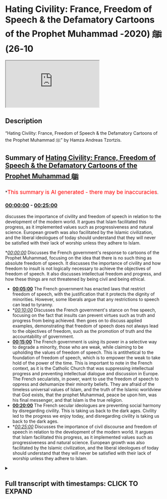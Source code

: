 # Hating Civility: France, Freedom of Speech & the Defamatory Cartoons of the Prophet Muhammad ﷺ (2020-10-26)

<iframe loading='lazy' src='https://www.youtube.com/embed/WtRvdFu8i7I'></iframe>

## Description

“Hating Civility: France, Freedom of Speech & the Defamatory Cartoons of the Prophet Muhammad ﷺ” by Hamza Andreas Tzortzis.

## Summary of [Hating Civility: France, Freedom of Speech & the Defamatory Cartoons of the Prophet Muhammad ﷺ](https://www.youtube.com/watch?v=WtRvdFu8i7I)

\*<span style="color:red; font-size:125%">This summary is AI generated - there may be inaccuracies</span>.

### [00:00:00](https://www.youtube.com/watch?v=WtRvdFu8i7I\&t=0) - [00:25:00](https://www.youtube.com/watch?v=WtRvdFu8i7I\&t=1500)

discusses the importance of civility and freedom of speech in relation to the development of the modern world. It argues that Islam facilitated this progress, as it implemented values such as progressiveness and natural science. European growth was also facilitated by the Islamic civilization, and the liberal ideologues of today should understand that they will never be satisfied with their lack of worship unless they adhere to Islam.

\**[00:00:00](https://www.youtube.com/watch?v=WtRvdFu8i7I\&t=0)* Discusses the French government's response to cartoons of the Prophet Muhammad, focusing on the idea that there is no such thing as absolute freedom of speech. It discusses the importance of civility and how freedom to insult is not logically necessary to achieve the objectives of freedom of speech. It also discusses intellectual freedom and progress, and how these things are not threatened by being civil and being ethical.

*   **[00:05:00](https://www.youtube.com/watch?v=WtRvdFu8i7I\&t=300)** The French government has enacted laws that restrict freedom of speech, with the justification that it protects the dignity of minorities. However, some liberals argue that any restrictions to speech can lead to tyranny.
*   \**[00:10:00](https://www.youtube.com/watch?v=WtRvdFu8i7I\&t=600)* Discusses the French government's stance on free speech, focusing on the fact that insults can prevent virtues such as truth and progress from being achieved.  then goes on to discuss applied examples, demonstrating that freedom of speech does not always lead to the objectives of freedom, such as the promotion of truth and the accountability of government.
*   **[00:15:00](https://www.youtube.com/watch?v=WtRvdFu8i7I\&t=900)** The French government is using its power in a selective way to degrade a minority, those who are weak, while claiming to be upholding the values of freedom of speech. This is antithetical to the foundation of freedom of speech, which is to empower the weak to take hold of the power of the time. This is important to note in the French context, as it is the Catholic Church that was suppressing intellectual progress and preventing intellectual dialogue and discussion in Europe. The French secularists, in power, want to use the freedom of speech to oppress and dehumanize their minority beliefs. They are afraid of the timeless universal values of Islam, and the truth of the Islamic worldview that God exists, that the prophet Muhammad, peace be upon him, was his final messenger, and that Islam is the true religion.
*   **[00:20:00](https://www.youtube.com/watch?v=WtRvdFu8i7I\&t=1200)** The French secular ideologues are preventing social harmony by disregarding civility. This is taking us back to the dark ages. Civility led to the progress we enjoy today, and disregarding civility is taking us back to the dark ages.
*   \**[00:25:00](https://www.youtube.com/watch?v=WtRvdFu8i7I\&t=1500)* Discusses the importance of civil discourse and freedom of speech in relation to the development of the modern world. It argues that Islam facilitated this progress, as it implemented values such as progressiveness and natural science. European growth was also facilitated by the Islamic civilization, and the liberal ideologues of today should understand that they will never be satisfied with their lack of worship unless they adhere to Islam.

<details><summary><h2>Full transcript with timestamps: CLICK TO EXPAND</h2></summary>

[0:00:01](https://youtu.be/WtRvdFu8i7I?t=1) \[Music]\
[0:00:09](https://youtu.be/WtRvdFu8i7I?t=9) brothers and sisters\
[0:00:11](https://youtu.be/WtRvdFu8i7I?t=11) and friends i greet you all with the\
[0:00:14](https://youtu.be/WtRvdFu8i7I?t=14) islamic\
[0:00:15](https://youtu.be/WtRvdFu8i7I?t=15) greetings of peace my name is hamza\
[0:00:18](https://youtu.be/WtRvdFu8i7I?t=18) andreas\
[0:00:19](https://youtu.be/WtRvdFu8i7I?t=19) zarzis from sapience institute\
[0:00:22](https://youtu.be/WtRvdFu8i7I?t=22) and the main purpose of this video is to\
[0:00:24](https://youtu.be/WtRvdFu8i7I?t=24) unpack some ideas\
[0:00:25](https://youtu.be/WtRvdFu8i7I?t=25) concerning freedom of speech freedom to\
[0:00:28](https://youtu.be/WtRvdFu8i7I?t=28) insult\
[0:00:29](https://youtu.be/WtRvdFu8i7I?t=29) to unpack what's happening in france at\
[0:00:31](https://youtu.be/WtRvdFu8i7I?t=31) the moment and to\
[0:00:32](https://youtu.be/WtRvdFu8i7I?t=32) unpack and discuss the defamatory\
[0:00:35](https://youtu.be/WtRvdFu8i7I?t=35) cartoons of the prophet muhammad\
[0:00:36](https://youtu.be/WtRvdFu8i7I?t=36) sallallahu alaihi wasallam but before i\
[0:00:38](https://youtu.be/WtRvdFu8i7I?t=38) do that\
[0:00:38](https://youtu.be/WtRvdFu8i7I?t=38) i want to remind you of two key\
[0:00:41](https://youtu.be/WtRvdFu8i7I?t=41) important prophetic\
[0:00:43](https://youtu.be/WtRvdFu8i7I?t=43) authentic teachings of the prophet\
[0:00:46](https://youtu.be/WtRvdFu8i7I?t=46) muhammad\
[0:00:47](https://youtu.be/WtRvdFu8i7I?t=47) number one love for humanity what you\
[0:00:49](https://youtu.be/WtRvdFu8i7I?t=49) love for yourself\
[0:00:50](https://youtu.be/WtRvdFu8i7I?t=50) love for humanity what you love for\
[0:00:54](https://youtu.be/WtRvdFu8i7I?t=54) yourself now the scottish speak about\
[0:00:55](https://youtu.be/WtRvdFu8i7I?t=55) this the classical scholars speak about\
[0:00:57](https://youtu.be/WtRvdFu8i7I?t=57) this and generally speaking\
[0:00:59](https://youtu.be/WtRvdFu8i7I?t=59) they say that muslims must be committed\
[0:01:02](https://youtu.be/WtRvdFu8i7I?t=62) to the well-being of others this means\
[0:01:05](https://youtu.be/WtRvdFu8i7I?t=65) we must want goodness for people and\
[0:01:07](https://youtu.be/WtRvdFu8i7I?t=67) guidance for people\
[0:01:09](https://youtu.be/WtRvdFu8i7I?t=69) this what loving for others mean you\
[0:01:12](https://youtu.be/WtRvdFu8i7I?t=72) want goodness for them\
[0:01:13](https://youtu.be/WtRvdFu8i7I?t=73) you want them to be in a state of\
[0:01:14](https://youtu.be/WtRvdFu8i7I?t=74) well-being and you want guidance for\
[0:01:16](https://youtu.be/WtRvdFu8i7I?t=76) them and we must\
[0:01:17](https://youtu.be/WtRvdFu8i7I?t=77) act appropriately in order to achieve\
[0:01:21](https://youtu.be/WtRvdFu8i7I?t=81) the well-being of humanity\
[0:01:24](https://youtu.be/WtRvdFu8i7I?t=84) the second authentic prophetic teaching\
[0:01:27](https://youtu.be/WtRvdFu8i7I?t=87) is there is no harming and no\
[0:01:28](https://youtu.be/WtRvdFu8i7I?t=88) reciprocating of harm\
[0:01:30](https://youtu.be/WtRvdFu8i7I?t=90) no harm there is no harming and no\
[0:01:32](https://youtu.be/WtRvdFu8i7I?t=92) reciprocating of harm\
[0:01:34](https://youtu.be/WtRvdFu8i7I?t=94) these are very important prophetic\
[0:01:36](https://youtu.be/WtRvdFu8i7I?t=96) teachings and i thought i'd remind\
[0:01:37](https://youtu.be/WtRvdFu8i7I?t=97) everyone of these profound teachings\
[0:01:39](https://youtu.be/WtRvdFu8i7I?t=99) these concise and profound teachings\
[0:01:42](https://youtu.be/WtRvdFu8i7I?t=102) especially in today's context now\
[0:01:46](https://youtu.be/WtRvdFu8i7I?t=106) i said i'm going to unpack some ideas\
[0:01:48](https://youtu.be/WtRvdFu8i7I?t=108) concerning freedom of speech freedom to\
[0:01:50](https://youtu.be/WtRvdFu8i7I?t=110) insult the defamatory cartoons of the\
[0:01:52](https://youtu.be/WtRvdFu8i7I?t=112) prophet muhammed\
[0:01:54](https://youtu.be/WtRvdFu8i7I?t=114) and what's been happening in france and\
[0:01:58](https://youtu.be/WtRvdFu8i7I?t=118) i'm just going to summarize four main\
[0:01:59](https://youtu.be/WtRvdFu8i7I?t=119) areas\
[0:02:00](https://youtu.be/WtRvdFu8i7I?t=120) and there's other things i'm going to be\
[0:02:01](https://youtu.be/WtRvdFu8i7I?t=121) talking about as well but these are the\
[0:02:03](https://youtu.be/WtRvdFu8i7I?t=123) four main areas\
[0:02:04](https://youtu.be/WtRvdFu8i7I?t=124) that i'm going to discuss area number\
[0:02:06](https://youtu.be/WtRvdFu8i7I?t=126) one\
[0:02:07](https://youtu.be/WtRvdFu8i7I?t=127) i'm going to try and discuss the\
[0:02:08](https://youtu.be/WtRvdFu8i7I?t=128) philosophy of freedom of speech it's\
[0:02:10](https://youtu.be/WtRvdFu8i7I?t=130) inevitable implications in society\
[0:02:12](https://youtu.be/WtRvdFu8i7I?t=132) specifically secular society the harm\
[0:02:15](https://youtu.be/WtRvdFu8i7I?t=135) principle\
[0:02:16](https://youtu.be/WtRvdFu8i7I?t=136) and the competition of values area\
[0:02:18](https://youtu.be/WtRvdFu8i7I?t=138) number two i'm going to talk about the\
[0:02:20](https://youtu.be/WtRvdFu8i7I?t=140) hypocrisy and double standards displayed\
[0:02:22](https://youtu.be/WtRvdFu8i7I?t=142) by secular ideologues\
[0:02:23](https://youtu.be/WtRvdFu8i7I?t=143) area number three i'm going to talk\
[0:02:25](https://youtu.be/WtRvdFu8i7I?t=145) about the importance of civility and how\
[0:02:27](https://youtu.be/WtRvdFu8i7I?t=147) freedom to degrade and insult is not\
[0:02:29](https://youtu.be/WtRvdFu8i7I?t=149) logically necessary to achieve the\
[0:02:31](https://youtu.be/WtRvdFu8i7I?t=151) objectives\
[0:02:32](https://youtu.be/WtRvdFu8i7I?t=152) of freedom of speech and the final area\
[0:02:35](https://youtu.be/WtRvdFu8i7I?t=155) i'm going to talk about intellectual\
[0:02:37](https://youtu.be/WtRvdFu8i7I?t=157) freedom\
[0:02:38](https://youtu.be/WtRvdFu8i7I?t=158) progress and dialogue and that these\
[0:02:39](https://youtu.be/WtRvdFu8i7I?t=159) things are not threatened by being civil\
[0:02:42](https://youtu.be/WtRvdFu8i7I?t=162) and by being ethical\
[0:02:44](https://youtu.be/WtRvdFu8i7I?t=164) and by being averse to insults and\
[0:02:46](https://youtu.be/WtRvdFu8i7I?t=166) degradation\
[0:02:47](https://youtu.be/WtRvdFu8i7I?t=167) and i'm going to try and show that the\
[0:02:49](https://youtu.be/WtRvdFu8i7I?t=169) islamic intellectual and spiritual\
[0:02:51](https://youtu.be/WtRvdFu8i7I?t=171) tradition with its long history\
[0:02:53](https://youtu.be/WtRvdFu8i7I?t=173) is an example of a cohesive ethical\
[0:02:57](https://youtu.be/WtRvdFu8i7I?t=177) civilization so let's go straight to the\
[0:02:59](https://youtu.be/WtRvdFu8i7I?t=179) first point\
[0:03:01](https://youtu.be/WtRvdFu8i7I?t=181) there are claims made by some liberal\
[0:03:04](https://youtu.be/WtRvdFu8i7I?t=184) and secular\
[0:03:05](https://youtu.be/WtRvdFu8i7I?t=185) ideological extremists that the\
[0:03:07](https://youtu.be/WtRvdFu8i7I?t=187) defamatory cartoons of the prophet\
[0:03:08](https://youtu.be/WtRvdFu8i7I?t=188) muhammad sallallahu alaihi wasallam\
[0:03:10](https://youtu.be/WtRvdFu8i7I?t=190) are about freedom of speech and freedom\
[0:03:12](https://youtu.be/WtRvdFu8i7I?t=192) to insult\
[0:03:14](https://youtu.be/WtRvdFu8i7I?t=194) and they generally maintain that we must\
[0:03:16](https://youtu.be/WtRvdFu8i7I?t=196) allow defamation we must allow\
[0:03:17](https://youtu.be/WtRvdFu8i7I?t=197) degradation\
[0:03:18](https://youtu.be/WtRvdFu8i7I?t=198) and we must allow gratuitous insult\
[0:03:21](https://youtu.be/WtRvdFu8i7I?t=201) because it's all about preserving\
[0:03:23](https://youtu.be/WtRvdFu8i7I?t=203) the right to express oneself including\
[0:03:25](https://youtu.be/WtRvdFu8i7I?t=205) liberty\
[0:03:26](https://youtu.be/WtRvdFu8i7I?t=206) of thought however this is grossly\
[0:03:29](https://youtu.be/WtRvdFu8i7I?t=209) misleading\
[0:03:30](https://youtu.be/WtRvdFu8i7I?t=210) and it is simply not true why because\
[0:03:33](https://youtu.be/WtRvdFu8i7I?t=213) there is no\
[0:03:34](https://youtu.be/WtRvdFu8i7I?t=214) such thing as absolute freedom of speech\
[0:03:37](https://youtu.be/WtRvdFu8i7I?t=217) i repeat\
[0:03:38](https://youtu.be/WtRvdFu8i7I?t=218) there is no such thing as absolute\
[0:03:41](https://youtu.be/WtRvdFu8i7I?t=221) freedom of speech\
[0:03:42](https://youtu.be/WtRvdFu8i7I?t=222) every society on this planet has\
[0:03:44](https://youtu.be/WtRvdFu8i7I?t=224) limitations and restrictions\
[0:03:46](https://youtu.be/WtRvdFu8i7I?t=226) on speech and these restrictions occur\
[0:03:48](https://youtu.be/WtRvdFu8i7I?t=228) because of a competition of values\
[0:03:50](https://youtu.be/WtRvdFu8i7I?t=230) now in the stanford psychopath\
[0:03:53](https://youtu.be/WtRvdFu8i7I?t=233) philosophy david van mill\
[0:03:54](https://youtu.be/WtRvdFu8i7I?t=234) an academic he highlights this point he\
[0:03:57](https://youtu.be/WtRvdFu8i7I?t=237) says\
[0:03:58](https://youtu.be/WtRvdFu8i7I?t=238) the first thing to note in any sensible\
[0:04:00](https://youtu.be/WtRvdFu8i7I?t=240) discussion\
[0:04:01](https://youtu.be/WtRvdFu8i7I?t=241) or freedom of speech is that it will\
[0:04:03](https://youtu.be/WtRvdFu8i7I?t=243) have to be limited\
[0:04:04](https://youtu.be/WtRvdFu8i7I?t=244) every society places some limits on the\
[0:04:07](https://youtu.be/WtRvdFu8i7I?t=247) exercise of speech\
[0:04:08](https://youtu.be/WtRvdFu8i7I?t=248) because it always takes place within a\
[0:04:10](https://youtu.be/WtRvdFu8i7I?t=250) context of competing values\
[0:04:12](https://youtu.be/WtRvdFu8i7I?t=252) which we'll discuss in a moment and\
[0:04:15](https://youtu.be/WtRvdFu8i7I?t=255) there are many examples in law and\
[0:04:18](https://youtu.be/WtRvdFu8i7I?t=258) public life that i want to\
[0:04:22](https://youtu.be/WtRvdFu8i7I?t=262) bring to light in order to show you that\
[0:04:25](https://youtu.be/WtRvdFu8i7I?t=265) there are restrictions on speech\
[0:04:27](https://youtu.be/WtRvdFu8i7I?t=267) take france as an example the french\
[0:04:30](https://youtu.be/WtRvdFu8i7I?t=270) criminal code\
[0:04:31](https://youtu.be/WtRvdFu8i7I?t=271) punishes outrage grave insult of the\
[0:04:35](https://youtu.be/WtRvdFu8i7I?t=275) national anthem or tricolor flag\
[0:04:38](https://youtu.be/WtRvdFu8i7I?t=278) now think about the hypocrisy here you\
[0:04:40](https://youtu.be/WtRvdFu8i7I?t=280) have the secular and liberal ideologues\
[0:04:42](https://youtu.be/WtRvdFu8i7I?t=282) claiming that\
[0:04:43](https://youtu.be/WtRvdFu8i7I?t=283) the defamatory cartoons of the prophet\
[0:04:44](https://youtu.be/WtRvdFu8i7I?t=284) sallallahu alaihi wasallam\
[0:04:46](https://youtu.be/WtRvdFu8i7I?t=286) are about freedom of speech and that\
[0:04:49](https://youtu.be/WtRvdFu8i7I?t=289) includes freedom\
[0:04:50](https://youtu.be/WtRvdFu8i7I?t=290) to insult but when it comes to insulting\
[0:04:53](https://youtu.be/WtRvdFu8i7I?t=293) the flag\
[0:04:54](https://youtu.be/WtRvdFu8i7I?t=294) and the anthem then it's\
[0:04:57](https://youtu.be/WtRvdFu8i7I?t=297) you know you can't do that you must be\
[0:04:59](https://youtu.be/WtRvdFu8i7I?t=299) criminally punished it was the outrage\
[0:05:01](https://youtu.be/WtRvdFu8i7I?t=301) concerning these laws another example is\
[0:05:04](https://youtu.be/WtRvdFu8i7I?t=304) the political cartoonist\
[0:05:06](https://youtu.be/WtRvdFu8i7I?t=306) morris cine he worked for the french\
[0:05:08](https://youtu.be/WtRvdFu8i7I?t=308) satirical magazine\
[0:05:10](https://youtu.be/WtRvdFu8i7I?t=310) charlie hebdo for 20 years and he was\
[0:05:12](https://youtu.be/WtRvdFu8i7I?t=312) fired in 2009 why\
[0:05:13](https://youtu.be/WtRvdFu8i7I?t=313) because he drew some cartoons cartoons\
[0:05:16](https://youtu.be/WtRvdFu8i7I?t=316) mocking the relationship of the former\
[0:05:18](https://youtu.be/WtRvdFu8i7I?t=318) french president\
[0:05:20](https://youtu.be/WtRvdFu8i7I?t=320) sarkozy's son with a wealthy jewish\
[0:05:22](https://youtu.be/WtRvdFu8i7I?t=322) woman\
[0:05:24](https://youtu.be/WtRvdFu8i7I?t=324) another example is in law a french court\
[0:05:26](https://youtu.be/WtRvdFu8i7I?t=326) injunction\
[0:05:27](https://youtu.be/WtRvdFu8i7I?t=327) banned a genus sorry a jesus based\
[0:05:30](https://youtu.be/WtRvdFu8i7I?t=330) clothing advert\
[0:05:31](https://youtu.be/WtRvdFu8i7I?t=331) mimicking da vinci's last supper a\
[0:05:34](https://youtu.be/WtRvdFu8i7I?t=334) french judge ruled\
[0:05:35](https://youtu.be/WtRvdFu8i7I?t=335) that the display was a gratuitous and\
[0:05:38](https://youtu.be/WtRvdFu8i7I?t=338) aggressive\
[0:05:39](https://youtu.be/WtRvdFu8i7I?t=339) act of intrusion on people's innermost\
[0:05:43](https://youtu.be/WtRvdFu8i7I?t=343) beliefs\
[0:05:44](https://youtu.be/WtRvdFu8i7I?t=344) in 2005 danish newspaper jillian's post\
[0:05:47](https://youtu.be/WtRvdFu8i7I?t=347) and published caricatures\
[0:05:48](https://youtu.be/WtRvdFu8i7I?t=348) of the prophet muhammed but rejected\
[0:05:52](https://youtu.be/WtRvdFu8i7I?t=352) the publications of cartoons mocking\
[0:05:55](https://youtu.be/WtRvdFu8i7I?t=355) jesus\
[0:05:57](https://youtu.be/WtRvdFu8i7I?t=357) upon him be peace because they would\
[0:05:58](https://youtu.be/WtRvdFu8i7I?t=358) provoke an uproar\
[0:06:01](https://youtu.be/WtRvdFu8i7I?t=361) and there are many more other examples\
[0:06:04](https://youtu.be/WtRvdFu8i7I?t=364) now in many other countries including\
[0:06:06](https://youtu.be/WtRvdFu8i7I?t=366) france there are defamation laws product\
[0:06:08](https://youtu.be/WtRvdFu8i7I?t=368) defamation laws\
[0:06:09](https://youtu.be/WtRvdFu8i7I?t=369) hate speech laws libel laws laws against\
[0:06:12](https://youtu.be/WtRvdFu8i7I?t=372) the holocaust denial\
[0:06:13](https://youtu.be/WtRvdFu8i7I?t=373) and so on and so forth so it must be\
[0:06:17](https://youtu.be/WtRvdFu8i7I?t=377) made very clear\
[0:06:18](https://youtu.be/WtRvdFu8i7I?t=378) that this has nothing to do with freedom\
[0:06:20](https://youtu.be/WtRvdFu8i7I?t=380) of speech in an absolute sense this\
[0:06:22](https://youtu.be/WtRvdFu8i7I?t=382) doesn't even exist in academic discourse\
[0:06:24](https://youtu.be/WtRvdFu8i7I?t=384) generally speaking it's a\
[0:06:26](https://youtu.be/WtRvdFu8i7I?t=386) it's not a very robust idea it's an\
[0:06:28](https://youtu.be/WtRvdFu8i7I?t=388) incoherent idea\
[0:06:30](https://youtu.be/WtRvdFu8i7I?t=390) and the reason is incoherent because\
[0:06:32](https://youtu.be/WtRvdFu8i7I?t=392) people appreciate that there are other\
[0:06:33](https://youtu.be/WtRvdFu8i7I?t=393) values in society that are going to be\
[0:06:35](https://youtu.be/WtRvdFu8i7I?t=395) used to put restrictions on speech\
[0:06:38](https://youtu.be/WtRvdFu8i7I?t=398) in a nutshell there's no such thing as\
[0:06:41](https://youtu.be/WtRvdFu8i7I?t=401) absolute\
[0:06:42](https://youtu.be/WtRvdFu8i7I?t=402) freedom of speech so the discussion\
[0:06:45](https://youtu.be/WtRvdFu8i7I?t=405) is not about freedom of speech per se\
[0:06:47](https://youtu.be/WtRvdFu8i7I?t=407) but it's about other competing values\
[0:06:50](https://youtu.be/WtRvdFu8i7I?t=410) so there is a key question here what\
[0:06:53](https://youtu.be/WtRvdFu8i7I?t=413) other competing values\
[0:06:54](https://youtu.be/WtRvdFu8i7I?t=414) will these ideologues consider in\
[0:06:57](https://youtu.be/WtRvdFu8i7I?t=417) placing restrictions on speech\
[0:07:00](https://youtu.be/WtRvdFu8i7I?t=420) clearly as a result of what we've just\
[0:07:02](https://youtu.be/WtRvdFu8i7I?t=422) discussed so far\
[0:07:03](https://youtu.be/WtRvdFu8i7I?t=423) clearly the dignity of minorities is not\
[0:07:07](https://youtu.be/WtRvdFu8i7I?t=427) a value they want to consider so from\
[0:07:09](https://youtu.be/WtRvdFu8i7I?t=429) this perspective\
[0:07:10](https://youtu.be/WtRvdFu8i7I?t=430) the problem is not with islam the\
[0:07:13](https://youtu.be/WtRvdFu8i7I?t=433) problem is with the french\
[0:07:15](https://youtu.be/WtRvdFu8i7I?t=435) state sanctioned secularism that's the\
[0:07:18](https://youtu.be/WtRvdFu8i7I?t=438) problem because it doesn't\
[0:07:19](https://youtu.be/WtRvdFu8i7I?t=439) value its minorities it doesn't want to\
[0:07:22](https://youtu.be/WtRvdFu8i7I?t=442) dignify\
[0:07:23](https://youtu.be/WtRvdFu8i7I?t=443) its citizens it doesn't want to dignify\
[0:07:25](https://youtu.be/WtRvdFu8i7I?t=445) its minorities and he wants to use its\
[0:07:27](https://youtu.be/WtRvdFu8i7I?t=447) power\
[0:07:28](https://youtu.be/WtRvdFu8i7I?t=448) to selectively choose which minorities\
[0:07:32](https://youtu.be/WtRvdFu8i7I?t=452) they're going to dignify more than other\
[0:07:35](https://youtu.be/WtRvdFu8i7I?t=455) minorities which is a huge\
[0:07:36](https://youtu.be/WtRvdFu8i7I?t=456) problem so the failure here is french\
[0:07:39](https://youtu.be/WtRvdFu8i7I?t=459) secularism\
[0:07:40](https://youtu.be/WtRvdFu8i7I?t=460) it's state-backed secularism the\
[0:07:43](https://youtu.be/WtRvdFu8i7I?t=463) religion\
[0:07:45](https://youtu.be/WtRvdFu8i7I?t=465) of of of the french\
[0:07:48](https://youtu.be/WtRvdFu8i7I?t=468) society from that perspective\
[0:07:51](https://youtu.be/WtRvdFu8i7I?t=471) now some may argue and we have mentioned\
[0:07:54](https://youtu.be/WtRvdFu8i7I?t=474) that\
[0:07:55](https://youtu.be/WtRvdFu8i7I?t=475) absolute freedom is incoherent\
[0:07:57](https://youtu.be/WtRvdFu8i7I?t=477) philosophically\
[0:07:58](https://youtu.be/WtRvdFu8i7I?t=478) and to be honest generally speaking\
[0:08:01](https://youtu.be/WtRvdFu8i7I?t=481) there is a consensus that there is no\
[0:08:03](https://youtu.be/WtRvdFu8i7I?t=483) such thing as\
[0:08:03](https://youtu.be/WtRvdFu8i7I?t=483) absolute freedom of speech but you have\
[0:08:05](https://youtu.be/WtRvdFu8i7I?t=485) some liberal ideologues right that say\
[0:08:07](https://youtu.be/WtRvdFu8i7I?t=487) no there must be\
[0:08:08](https://youtu.be/WtRvdFu8i7I?t=488) no there must be no restrictions at all\
[0:08:11](https://youtu.be/WtRvdFu8i7I?t=491) so some argue that\
[0:08:13](https://youtu.be/WtRvdFu8i7I?t=493) any form of restrictions to freedom of\
[0:08:15](https://youtu.be/WtRvdFu8i7I?t=495) speech\
[0:08:16](https://youtu.be/WtRvdFu8i7I?t=496) can lead to tyranny and can lead to\
[0:08:18](https://youtu.be/WtRvdFu8i7I?t=498) censorship\
[0:08:19](https://youtu.be/WtRvdFu8i7I?t=499) and this is why we must have no\
[0:08:22](https://youtu.be/WtRvdFu8i7I?t=502) restrictions at all but hold on a second\
[0:08:24](https://youtu.be/WtRvdFu8i7I?t=504) this is a false argument because the\
[0:08:26](https://youtu.be/WtRvdFu8i7I?t=506) door swings both ways\
[0:08:28](https://youtu.be/WtRvdFu8i7I?t=508) if you have no restrictions at all that\
[0:08:30](https://youtu.be/WtRvdFu8i7I?t=510) may lead to\
[0:08:31](https://youtu.be/WtRvdFu8i7I?t=511) anarchy and the academic david van mil\
[0:08:35](https://youtu.be/WtRvdFu8i7I?t=515) he highlights his point really really\
[0:08:37](https://youtu.be/WtRvdFu8i7I?t=517) well\
[0:08:37](https://youtu.be/WtRvdFu8i7I?t=517) so he says those who support\
[0:08:40](https://youtu.be/WtRvdFu8i7I?t=520) the slippery slope argument tend to make\
[0:08:43](https://youtu.be/WtRvdFu8i7I?t=523) the claim\
[0:08:44](https://youtu.be/WtRvdFu8i7I?t=524) that the inevitable consequence of\
[0:08:45](https://youtu.be/WtRvdFu8i7I?t=525) limiting speech is a slide into\
[0:08:48](https://youtu.be/WtRvdFu8i7I?t=528) censorship and tyranny\
[0:08:49](https://youtu.be/WtRvdFu8i7I?t=529) it is worth noting however that the\
[0:08:52](https://youtu.be/WtRvdFu8i7I?t=532) slippery slope\
[0:08:53](https://youtu.be/WtRvdFu8i7I?t=533) argument can be used to make the\
[0:08:54](https://youtu.be/WtRvdFu8i7I?t=534) opposite point\
[0:08:56](https://youtu.be/WtRvdFu8i7I?t=536) one could argue that we should not allow\
[0:08:59](https://youtu.be/WtRvdFu8i7I?t=539) any removal of government interventions\
[0:09:02](https://youtu.be/WtRvdFu8i7I?t=542) on speech or any other type of freedom\
[0:09:04](https://youtu.be/WtRvdFu8i7I?t=544) because once we do\
[0:09:06](https://youtu.be/WtRvdFu8i7I?t=546) we are on the slippery slope to anarchy\
[0:09:09](https://youtu.be/WtRvdFu8i7I?t=549) and he continues\
[0:09:10](https://youtu.be/WtRvdFu8i7I?t=550) it is possible that some limits of\
[0:09:12](https://youtu.be/WtRvdFu8i7I?t=552) speech might over time\
[0:09:14](https://youtu.be/WtRvdFu8i7I?t=554) lead to further restrictions but they\
[0:09:16](https://youtu.be/WtRvdFu8i7I?t=556) might not\
[0:09:17](https://youtu.be/WtRvdFu8i7I?t=557) and if they do those invitations might\
[0:09:19](https://youtu.be/WtRvdFu8i7I?t=559) also be justified\
[0:09:21](https://youtu.be/WtRvdFu8i7I?t=561) the main point is that once we abandon\
[0:09:23](https://youtu.be/WtRvdFu8i7I?t=563) the incoherent position\
[0:09:25](https://youtu.be/WtRvdFu8i7I?t=565) that there should be no limits on speech\
[0:09:27](https://youtu.be/WtRvdFu8i7I?t=567) we have to make controversial decisions\
[0:09:29](https://youtu.be/WtRvdFu8i7I?t=569) about what\
[0:09:30](https://youtu.be/WtRvdFu8i7I?t=570) can and cannot be expressed this comes\
[0:09:33](https://youtu.be/WtRvdFu8i7I?t=573) along with the territory\
[0:09:35](https://youtu.be/WtRvdFu8i7I?t=575) of living together in communities and\
[0:09:37](https://youtu.be/WtRvdFu8i7I?t=577) this was taken from\
[0:09:38](https://youtu.be/WtRvdFu8i7I?t=578) the stanford encyclopedia of philosophy\
[0:09:41](https://youtu.be/WtRvdFu8i7I?t=581) now let's focus on the last\
[0:09:43](https://youtu.be/WtRvdFu8i7I?t=583) statement here this comes along with the\
[0:09:45](https://youtu.be/WtRvdFu8i7I?t=585) territory of living together in\
[0:09:46](https://youtu.be/WtRvdFu8i7I?t=586) communities\
[0:09:47](https://youtu.be/WtRvdFu8i7I?t=587) so giving the double standards and\
[0:09:49](https://youtu.be/WtRvdFu8i7I?t=589) hypocrisy of\
[0:09:51](https://youtu.be/WtRvdFu8i7I?t=591) those in power in france maybe they are\
[0:09:54](https://youtu.be/WtRvdFu8i7I?t=594) they are showing a sign that they don't\
[0:09:56](https://youtu.be/WtRvdFu8i7I?t=596) want muslim minorities to be part\
[0:09:58](https://youtu.be/WtRvdFu8i7I?t=598) of their community\
[0:10:02](https://youtu.be/WtRvdFu8i7I?t=602) this leads us to another important point\
[0:10:04](https://youtu.be/WtRvdFu8i7I?t=604) which is the consideration of important\
[0:10:06](https://youtu.be/WtRvdFu8i7I?t=606) values so i want you to think about\
[0:10:08](https://youtu.be/WtRvdFu8i7I?t=608) values such as\
[0:10:09](https://youtu.be/WtRvdFu8i7I?t=609) cooperation civility dialogue\
[0:10:12](https://youtu.be/WtRvdFu8i7I?t=612) and social cohesion these are\
[0:10:16](https://youtu.be/WtRvdFu8i7I?t=616) very important values that need to be\
[0:10:18](https://youtu.be/WtRvdFu8i7I?t=618) considered\
[0:10:19](https://youtu.be/WtRvdFu8i7I?t=619) they need to be considered those in\
[0:10:21](https://youtu.be/WtRvdFu8i7I?t=621) power especially in france\
[0:10:23](https://youtu.be/WtRvdFu8i7I?t=623) in the west in our communities\
[0:10:26](https://youtu.be/WtRvdFu8i7I?t=626) those who hold power in our communities\
[0:10:28](https://youtu.be/WtRvdFu8i7I?t=628) at every level they need to consider\
[0:10:30](https://youtu.be/WtRvdFu8i7I?t=630) these values of\
[0:10:31](https://youtu.be/WtRvdFu8i7I?t=631) civility dialogue and social\
[0:10:34](https://youtu.be/WtRvdFu8i7I?t=634) cohesion and once you consider them then\
[0:10:37](https://youtu.be/WtRvdFu8i7I?t=637) you'll be able to make\
[0:10:39](https://youtu.be/WtRvdFu8i7I?t=639) appropriate restrictions on speech that\
[0:10:42](https://youtu.be/WtRvdFu8i7I?t=642) still facilitates the objectives\
[0:10:44](https://youtu.be/WtRvdFu8i7I?t=644) of freedom of speech and let me just\
[0:10:46](https://youtu.be/WtRvdFu8i7I?t=646) remind you this has nothing to do with\
[0:10:48](https://youtu.be/WtRvdFu8i7I?t=648) freedom to insult or some claim\
[0:10:51](https://youtu.be/WtRvdFu8i7I?t=651) just remember many insults and various\
[0:10:54](https://youtu.be/WtRvdFu8i7I?t=654) forms of defamation are considered\
[0:10:56](https://youtu.be/WtRvdFu8i7I?t=656) unlawful in france and other secular\
[0:10:57](https://youtu.be/WtRvdFu8i7I?t=657) countries so it's nothing to do with\
[0:11:00](https://youtu.be/WtRvdFu8i7I?t=660) oh we have to be free to install\
[0:11:01](https://youtu.be/WtRvdFu8i7I?t=661) whatever we want whoever we want it just\
[0:11:03](https://youtu.be/WtRvdFu8i7I?t=663) doesn't make sense\
[0:11:04](https://youtu.be/WtRvdFu8i7I?t=664) based on what we've said so far so this\
[0:11:06](https://youtu.be/WtRvdFu8i7I?t=666) is why it is very clear that\
[0:11:08](https://youtu.be/WtRvdFu8i7I?t=668) those in power they selectively choose\
[0:11:11](https://youtu.be/WtRvdFu8i7I?t=671) which insults and speech that offends is\
[0:11:14](https://youtu.be/WtRvdFu8i7I?t=674) to be made unlawful\
[0:11:16](https://youtu.be/WtRvdFu8i7I?t=676) so this highlights that freedom to\
[0:11:17](https://youtu.be/WtRvdFu8i7I?t=677) insult to degrade and to defame is not\
[0:11:20](https://youtu.be/WtRvdFu8i7I?t=680) an absolute right\
[0:11:21](https://youtu.be/WtRvdFu8i7I?t=681) which leads us to a very important point\
[0:11:23](https://youtu.be/WtRvdFu8i7I?t=683) now\
[0:11:24](https://youtu.be/WtRvdFu8i7I?t=684) classically historically freedom of\
[0:11:27](https://youtu.be/WtRvdFu8i7I?t=687) speech was understood to be a means to\
[0:11:29](https://youtu.be/WtRvdFu8i7I?t=689) achieve important virtues\
[0:11:31](https://youtu.be/WtRvdFu8i7I?t=691) such as truth progress and\
[0:11:34](https://youtu.be/WtRvdFu8i7I?t=694) accountability\
[0:11:35](https://youtu.be/WtRvdFu8i7I?t=695) specifically take into account\
[0:11:39](https://youtu.be/WtRvdFu8i7I?t=699) those in power british philosopher john\
[0:11:42](https://youtu.be/WtRvdFu8i7I?t=702) stuart mill\
[0:11:43](https://youtu.be/WtRvdFu8i7I?t=703) he maintained that free speech fosters\
[0:11:45](https://youtu.be/WtRvdFu8i7I?t=705) authenticity\
[0:11:47](https://youtu.be/WtRvdFu8i7I?t=707) genius creativity individuality\
[0:11:50](https://youtu.be/WtRvdFu8i7I?t=710) and human flourishing however\
[0:11:54](https://youtu.be/WtRvdFu8i7I?t=714) there's something that we have to say\
[0:11:55](https://youtu.be/WtRvdFu8i7I?t=715) here there isn't a logical connection\
[0:11:59](https://youtu.be/WtRvdFu8i7I?t=719) between freedom to insult and these\
[0:12:01](https://youtu.be/WtRvdFu8i7I?t=721) virtues\
[0:12:03](https://youtu.be/WtRvdFu8i7I?t=723) the minute that we can show that insults\
[0:12:05](https://youtu.be/WtRvdFu8i7I?t=725) can in many cases\
[0:12:07](https://youtu.be/WtRvdFu8i7I?t=727) prevent these virtues from manifesting\
[0:12:09](https://youtu.be/WtRvdFu8i7I?t=729) themselves\
[0:12:10](https://youtu.be/WtRvdFu8i7I?t=730) is the minute you show that insults are\
[0:12:12](https://youtu.be/WtRvdFu8i7I?t=732) not necessary\
[0:12:14](https://youtu.be/WtRvdFu8i7I?t=734) for their manifestation here's a logical\
[0:12:16](https://youtu.be/WtRvdFu8i7I?t=736) summary\
[0:12:18](https://youtu.be/WtRvdFu8i7I?t=738) number one to convince someone of the\
[0:12:20](https://youtu.be/WtRvdFu8i7I?t=740) truth and to promote the truth\
[0:12:22](https://youtu.be/WtRvdFu8i7I?t=742) in many circumstances requires good\
[0:12:24](https://youtu.be/WtRvdFu8i7I?t=744) argumentation\
[0:12:25](https://youtu.be/WtRvdFu8i7I?t=745) persuasion and civility number two\
[0:12:29](https://youtu.be/WtRvdFu8i7I?t=749) insults in many contexts are a barrier\
[0:12:31](https://youtu.be/WtRvdFu8i7I?t=751) to good argumentation\
[0:12:32](https://youtu.be/WtRvdFu8i7I?t=752) persuasion and civility number three\
[0:12:35](https://youtu.be/WtRvdFu8i7I?t=755) conclusion\
[0:12:36](https://youtu.be/WtRvdFu8i7I?t=756) therefore insults in many cases prevent\
[0:12:39](https://youtu.be/WtRvdFu8i7I?t=759) the truth\
[0:12:40](https://youtu.be/WtRvdFu8i7I?t=760) therefore the objective or one of the\
[0:12:42](https://youtu.be/WtRvdFu8i7I?t=762) objectives of freedom of speech\
[0:12:44](https://youtu.be/WtRvdFu8i7I?t=764) is undermined so it goes to show there\
[0:12:47](https://youtu.be/WtRvdFu8i7I?t=767) is no logical necessary connection\
[0:12:49](https://youtu.be/WtRvdFu8i7I?t=769) between freedom to insult\
[0:12:51](https://youtu.be/WtRvdFu8i7I?t=771) and these virtues of truth progress\
[0:12:54](https://youtu.be/WtRvdFu8i7I?t=774) and accountability so let's give you\
[0:12:57](https://youtu.be/WtRvdFu8i7I?t=777) some more examples\
[0:12:58](https://youtu.be/WtRvdFu8i7I?t=778) applied examples take into consideration\
[0:13:01](https://youtu.be/WtRvdFu8i7I?t=781) the famous scientist stephen hawking\
[0:13:03](https://youtu.be/WtRvdFu8i7I?t=783) imagine that when he was alive in\
[0:13:05](https://youtu.be/WtRvdFu8i7I?t=785) wanting to prevent\
[0:13:06](https://youtu.be/WtRvdFu8i7I?t=786) to present rather one of his theories he\
[0:13:09](https://youtu.be/WtRvdFu8i7I?t=789) started his presentation by insulting\
[0:13:11](https://youtu.be/WtRvdFu8i7I?t=791) the audience saying that\
[0:13:12](https://youtu.be/WtRvdFu8i7I?t=792) they are stupid and that their mothers\
[0:13:14](https://youtu.be/WtRvdFu8i7I?t=794) should have should have aborted them\
[0:13:16](https://youtu.be/WtRvdFu8i7I?t=796) now this uncivilized approach would not\
[0:13:18](https://youtu.be/WtRvdFu8i7I?t=798) have facilitated scientific progress\
[0:13:21](https://youtu.be/WtRvdFu8i7I?t=801) and the objective of communicating the\
[0:13:22](https://youtu.be/WtRvdFu8i7I?t=802) truth of his theory\
[0:13:25](https://youtu.be/WtRvdFu8i7I?t=805) another example take political\
[0:13:27](https://youtu.be/WtRvdFu8i7I?t=807) accountability\
[0:13:28](https://youtu.be/WtRvdFu8i7I?t=808) if someone wanted to take to account the\
[0:13:30](https://youtu.be/WtRvdFu8i7I?t=810) chinese government for the\
[0:13:32](https://youtu.be/WtRvdFu8i7I?t=812) oppression of the yugas and\
[0:13:35](https://youtu.be/WtRvdFu8i7I?t=815) the person starts insulting chinese\
[0:13:37](https://youtu.be/WtRvdFu8i7I?t=817) culture and religious practices\
[0:13:39](https://youtu.be/WtRvdFu8i7I?t=819) well it just wouldn't facilitate good\
[0:13:42](https://youtu.be/WtRvdFu8i7I?t=822) accountability\
[0:13:44](https://youtu.be/WtRvdFu8i7I?t=824) let's also ask let's also ask\
[0:13:47](https://youtu.be/WtRvdFu8i7I?t=827) if a government continuously publishes\
[0:13:49](https://youtu.be/WtRvdFu8i7I?t=829) propaganda\
[0:13:51](https://youtu.be/WtRvdFu8i7I?t=831) that other rises and dehumanizes a\
[0:13:53](https://youtu.be/WtRvdFu8i7I?t=833) minority\
[0:13:54](https://youtu.be/WtRvdFu8i7I?t=834) are such expressions conducive to human\
[0:13:57](https://youtu.be/WtRvdFu8i7I?t=837) flourishing\
[0:13:59](https://youtu.be/WtRvdFu8i7I?t=839) given the link brothers and sisters and\
[0:14:01](https://youtu.be/WtRvdFu8i7I?t=841) friends given the link between such\
[0:14:02](https://youtu.be/WtRvdFu8i7I?t=842) propaganda and violence against\
[0:14:04](https://youtu.be/WtRvdFu8i7I?t=844) minorities\
[0:14:05](https://youtu.be/WtRvdFu8i7I?t=845) and even genocide\
[0:14:08](https://youtu.be/WtRvdFu8i7I?t=848) referred to bosnia referred to nazi\
[0:14:11](https://youtu.be/WtRvdFu8i7I?t=851) germany\
[0:14:13](https://youtu.be/WtRvdFu8i7I?t=853) it clearly shows that such\
[0:14:16](https://youtu.be/WtRvdFu8i7I?t=856) propaganda is not conducive to human\
[0:14:19](https://youtu.be/WtRvdFu8i7I?t=859) flourishing\
[0:14:24](https://youtu.be/WtRvdFu8i7I?t=864) and this is something that j smile john\
[0:14:26](https://youtu.be/WtRvdFu8i7I?t=866) stuart mill articulated quite well with\
[0:14:28](https://youtu.be/WtRvdFu8i7I?t=868) his harm principle he argued that speech\
[0:14:30](https://youtu.be/WtRvdFu8i7I?t=870) should be\
[0:14:30](https://youtu.be/WtRvdFu8i7I?t=870) should be restricted if it leads to harm\
[0:14:33](https://youtu.be/WtRvdFu8i7I?t=873) and\
[0:14:34](https://youtu.be/WtRvdFu8i7I?t=874) mill he he he used the 19th century corn\
[0:14:37](https://youtu.be/WtRvdFu8i7I?t=877) dealers as an example and he argued that\
[0:14:39](https://youtu.be/WtRvdFu8i7I?t=879) a mob\
[0:14:40](https://youtu.be/WtRvdFu8i7I?t=880) should incur punishment if they express\
[0:14:42](https://youtu.be/WtRvdFu8i7I?t=882) that\
[0:14:43](https://youtu.be/WtRvdFu8i7I?t=883) corn dealers are starvers of the poor\
[0:14:46](https://youtu.be/WtRvdFu8i7I?t=886) when assembled before the house of a\
[0:14:48](https://youtu.be/WtRvdFu8i7I?t=888) corn dealer because\
[0:14:49](https://youtu.be/WtRvdFu8i7I?t=889) that could lead to inevitable harm\
[0:14:52](https://youtu.be/WtRvdFu8i7I?t=892) so it is important to note here\
[0:14:56](https://youtu.be/WtRvdFu8i7I?t=896) that freedom of speech emerged as an\
[0:15:00](https://youtu.be/WtRvdFu8i7I?t=900) idea to empower the weak to take to\
[0:15:02](https://youtu.be/WtRvdFu8i7I?t=902) account the power\
[0:15:04](https://youtu.be/WtRvdFu8i7I?t=904) of of the time and this is very\
[0:15:05](https://youtu.be/WtRvdFu8i7I?t=905) important to to highlight\
[0:15:07](https://youtu.be/WtRvdFu8i7I?t=907) especially in the french context let me\
[0:15:08](https://youtu.be/WtRvdFu8i7I?t=908) just repeat that it is important to note\
[0:15:11](https://youtu.be/WtRvdFu8i7I?t=911) that freedom of speech\
[0:15:12](https://youtu.be/WtRvdFu8i7I?t=912) emerged as an idea to empower the weak\
[0:15:15](https://youtu.be/WtRvdFu8i7I?t=915) to take to account the power of the time\
[0:15:18](https://youtu.be/WtRvdFu8i7I?t=918) remember it was the catholic church in\
[0:15:19](https://youtu.be/WtRvdFu8i7I?t=919) europe\
[0:15:20](https://youtu.be/WtRvdFu8i7I?t=920) that was censoring and preventing\
[0:15:22](https://youtu.be/WtRvdFu8i7I?t=922) intellectual progress and many would\
[0:15:23](https://youtu.be/WtRvdFu8i7I?t=923) argue\
[0:15:24](https://youtu.be/WtRvdFu8i7I?t=924) it was a cohesive power freedom of\
[0:15:27](https://youtu.be/WtRvdFu8i7I?t=927) speech emerged to challenge the power\
[0:15:29](https://youtu.be/WtRvdFu8i7I?t=929) structures of society\
[0:15:30](https://youtu.be/WtRvdFu8i7I?t=930) so really what's happening in france is\
[0:15:33](https://youtu.be/WtRvdFu8i7I?t=933) antithetical to the spirit and\
[0:15:35](https://youtu.be/WtRvdFu8i7I?t=935) foundation of freedom of speech\
[0:15:37](https://youtu.be/WtRvdFu8i7I?t=937) because the french government is\
[0:15:39](https://youtu.be/WtRvdFu8i7I?t=939) basically\
[0:15:41](https://youtu.be/WtRvdFu8i7I?t=941) using its power in a selective way\
[0:15:44](https://youtu.be/WtRvdFu8i7I?t=944) to degrade a minority those who are weak\
[0:15:47](https://youtu.be/WtRvdFu8i7I?t=947) but it should be the other\
[0:15:48](https://youtu.be/WtRvdFu8i7I?t=948) the other way around the whole rezon\
[0:15:51](https://youtu.be/WtRvdFu8i7I?t=951) d'etre\
[0:15:52](https://youtu.be/WtRvdFu8i7I?t=952) using french the whole reason of\
[0:15:53](https://youtu.be/WtRvdFu8i7I?t=953) existence of freedom of speech was\
[0:15:55](https://youtu.be/WtRvdFu8i7I?t=955) primarily for those who are weak to take\
[0:15:58](https://youtu.be/WtRvdFu8i7I?t=958) to account those who have power\
[0:16:02](https://youtu.be/WtRvdFu8i7I?t=962) so it's quite telling that the\
[0:16:06](https://youtu.be/WtRvdFu8i7I?t=966) french secularists those in power they\
[0:16:09](https://youtu.be/WtRvdFu8i7I?t=969) want to use\
[0:16:09](https://youtu.be/WtRvdFu8i7I?t=969) the so-called banner freedom of speech\
[0:16:11](https://youtu.be/WtRvdFu8i7I?t=971) to oppress and dehumanize their minority\
[0:16:14](https://youtu.be/WtRvdFu8i7I?t=974) and their beliefs what are they afraid\
[0:16:16](https://youtu.be/WtRvdFu8i7I?t=976) of well i know what they're afraid of\
[0:16:17](https://youtu.be/WtRvdFu8i7I?t=977) they're really afraid of the timeless\
[0:16:20](https://youtu.be/WtRvdFu8i7I?t=980) universal compassionate values of islam\
[0:16:23](https://youtu.be/WtRvdFu8i7I?t=983) and the truth of the islamic worldview\
[0:16:26](https://youtu.be/WtRvdFu8i7I?t=986) that god exists that he's worthy of\
[0:16:27](https://youtu.be/WtRvdFu8i7I?t=987) worship that the prophet muhammad\
[0:16:29](https://youtu.be/WtRvdFu8i7I?t=989) sallallahu alaihi wasabi is his final\
[0:16:32](https://youtu.be/WtRvdFu8i7I?t=992) messenger\
[0:16:33](https://youtu.be/WtRvdFu8i7I?t=993) this is what they're afraid of they're\
[0:16:35](https://youtu.be/WtRvdFu8i7I?t=995) afraid of the truth and they don't want\
[0:16:36](https://youtu.be/WtRvdFu8i7I?t=996) to in text\
[0:16:38](https://youtu.be/WtRvdFu8i7I?t=998) engage in intellectual dialogue or\
[0:16:40](https://youtu.be/WtRvdFu8i7I?t=1000) discussion they want to degrade\
[0:16:41](https://youtu.be/WtRvdFu8i7I?t=1001) and to defame so this leads to a very\
[0:16:45](https://youtu.be/WtRvdFu8i7I?t=1005) important point of being civil\
[0:16:47](https://youtu.be/WtRvdFu8i7I?t=1007) so civility brothers and sisters and\
[0:16:50](https://youtu.be/WtRvdFu8i7I?t=1010) friends dictates that if one wants to\
[0:16:51](https://youtu.be/WtRvdFu8i7I?t=1011) have a society\
[0:16:53](https://youtu.be/WtRvdFu8i7I?t=1013) that has values of truth and\
[0:16:57](https://youtu.be/WtRvdFu8i7I?t=1017) progress and accountability then one\
[0:17:00](https://youtu.be/WtRvdFu8i7I?t=1020) should contextualize their speech\
[0:17:02](https://youtu.be/WtRvdFu8i7I?t=1022) and utterances to ensure that these\
[0:17:04](https://youtu.be/WtRvdFu8i7I?t=1024) virtues\
[0:17:05](https://youtu.be/WtRvdFu8i7I?t=1025) are achieved so what does civ what is\
[0:17:07](https://youtu.be/WtRvdFu8i7I?t=1027) being civil mean\
[0:17:09](https://youtu.be/WtRvdFu8i7I?t=1029) it basically means that if you want\
[0:17:10](https://youtu.be/WtRvdFu8i7I?t=1030) truth if you want\
[0:17:12](https://youtu.be/WtRvdFu8i7I?t=1032) accountability and you want progress\
[0:17:15](https://youtu.be/WtRvdFu8i7I?t=1035) then when you express yourself\
[0:17:16](https://youtu.be/WtRvdFu8i7I?t=1036) it must be contextualized to ensure that\
[0:17:19](https://youtu.be/WtRvdFu8i7I?t=1039) these virtues we've just mentioned are\
[0:17:21](https://youtu.be/WtRvdFu8i7I?t=1041) actually achieved\
[0:17:22](https://youtu.be/WtRvdFu8i7I?t=1042) which means and implies that they need\
[0:17:25](https://youtu.be/WtRvdFu8i7I?t=1045) to understand their target audience as\
[0:17:27](https://youtu.be/WtRvdFu8i7I?t=1047) much as possible\
[0:17:29](https://youtu.be/WtRvdFu8i7I?t=1049) this brothers and sisters and friends is\
[0:17:30](https://youtu.be/WtRvdFu8i7I?t=1050) basic civility\
[0:17:32](https://youtu.be/WtRvdFu8i7I?t=1052) basic civility what the french\
[0:17:34](https://youtu.be/WtRvdFu8i7I?t=1054) ideologues are trying to tell you is\
[0:17:36](https://youtu.be/WtRvdFu8i7I?t=1056) they don't want to be civilized\
[0:17:38](https://youtu.be/WtRvdFu8i7I?t=1058) they hate civility\
[0:17:41](https://youtu.be/WtRvdFu8i7I?t=1061) they hate civility they want to take you\
[0:17:44](https://youtu.be/WtRvdFu8i7I?t=1064) back to the medieval ages\
[0:17:46](https://youtu.be/WtRvdFu8i7I?t=1066) now this is a very important point by\
[0:17:48](https://youtu.be/WtRvdFu8i7I?t=1068) the way i do appreciate however that\
[0:17:50](https://youtu.be/WtRvdFu8i7I?t=1070) there is a gray area\
[0:17:52](https://youtu.be/WtRvdFu8i7I?t=1072) when it comes to insult and offense the\
[0:17:54](https://youtu.be/WtRvdFu8i7I?t=1074) moment one expresses themselves they\
[0:17:56](https://youtu.be/WtRvdFu8i7I?t=1076) have to risk offending others\
[0:17:57](https://youtu.be/WtRvdFu8i7I?t=1077) and risk being offended however there\
[0:18:00](https://youtu.be/WtRvdFu8i7I?t=1080) are obvious\
[0:18:01](https://youtu.be/WtRvdFu8i7I?t=1081) black and white scenarios it is quite\
[0:18:03](https://youtu.be/WtRvdFu8i7I?t=1083) clear that the defamatory cartoons of\
[0:18:05](https://youtu.be/WtRvdFu8i7I?t=1085) the prophet muhammed\
[0:18:08](https://youtu.be/WtRvdFu8i7I?t=1088) is one of them now expanding this a\
[0:18:11](https://youtu.be/WtRvdFu8i7I?t=1091) little bit more further there is however\
[0:18:12](https://youtu.be/WtRvdFu8i7I?t=1092) a fine line between deliberate and\
[0:18:14](https://youtu.be/WtRvdFu8i7I?t=1094) unintended insults\
[0:18:15](https://youtu.be/WtRvdFu8i7I?t=1095) after all one person's insults can be\
[0:18:18](https://youtu.be/WtRvdFu8i7I?t=1098) another's form of dialogue\
[0:18:19](https://youtu.be/WtRvdFu8i7I?t=1099) so it's not as simple as saying don't\
[0:18:21](https://youtu.be/WtRvdFu8i7I?t=1101) insult or degrade each other\
[0:18:23](https://youtu.be/WtRvdFu8i7I?t=1103) now rather than just allowing ourselves\
[0:18:26](https://youtu.be/WtRvdFu8i7I?t=1106) to be free to hate curse and degrade\
[0:18:29](https://youtu.be/WtRvdFu8i7I?t=1109) thereby not achieving the objectives of\
[0:18:31](https://youtu.be/WtRvdFu8i7I?t=1111) freedom of speech\
[0:18:32](https://youtu.be/WtRvdFu8i7I?t=1112) the onus is for us to try and understand\
[0:18:35](https://youtu.be/WtRvdFu8i7I?t=1115) each other's sensitivities\
[0:18:36](https://youtu.be/WtRvdFu8i7I?t=1116) so that we can better convince educate\
[0:18:38](https://youtu.be/WtRvdFu8i7I?t=1118) and express ourselves\
[0:18:40](https://youtu.be/WtRvdFu8i7I?t=1120) now we've heard it all before with\
[0:18:42](https://youtu.be/WtRvdFu8i7I?t=1122) freedom comes great responsibility\
[0:18:44](https://youtu.be/WtRvdFu8i7I?t=1124) we have a responsibility to engage with\
[0:18:46](https://youtu.be/WtRvdFu8i7I?t=1126) each other in ways that are best\
[0:18:49](https://youtu.be/WtRvdFu8i7I?t=1129) and this leads to another point\
[0:18:52](https://youtu.be/WtRvdFu8i7I?t=1132) intellectual dialogue\
[0:18:54](https://youtu.be/WtRvdFu8i7I?t=1134) is not threatened by being civil and\
[0:18:56](https://youtu.be/WtRvdFu8i7I?t=1136) being averse to insulting others\
[0:18:58](https://youtu.be/WtRvdFu8i7I?t=1138) one can be intellectually robust and\
[0:19:01](https://youtu.be/WtRvdFu8i7I?t=1141) intellectually disagree\
[0:19:02](https://youtu.be/WtRvdFu8i7I?t=1142) while maintaining an intellectual tone\
[0:19:04](https://youtu.be/WtRvdFu8i7I?t=1144) the islamic tradition promotes this and\
[0:19:06](https://youtu.be/WtRvdFu8i7I?t=1146) its history is full of positive examples\
[0:19:09](https://youtu.be/WtRvdFu8i7I?t=1149) take for example the quran itself\
[0:19:10](https://youtu.be/WtRvdFu8i7I?t=1150) concerning reason and argumentation\
[0:19:14](https://youtu.be/WtRvdFu8i7I?t=1154) the associate professor rosaline guin\
[0:19:16](https://youtu.be/WtRvdFu8i7I?t=1156) she says in her book\
[0:19:17](https://youtu.be/WtRvdFu8i7I?t=1157) logic rhetoric and legal reasoning in\
[0:19:19](https://youtu.be/WtRvdFu8i7I?t=1159) the quran god's arguments\
[0:19:22](https://youtu.be/WtRvdFu8i7I?t=1162) reasoning and argument are so integral\
[0:19:24](https://youtu.be/WtRvdFu8i7I?t=1164) to the content of the quran\
[0:19:26](https://youtu.be/WtRvdFu8i7I?t=1166) and so inseparable from its structure\
[0:19:28](https://youtu.be/WtRvdFu8i7I?t=1168) that they in many ways shape the very\
[0:19:30](https://youtu.be/WtRvdFu8i7I?t=1170) consciousness of\
[0:19:31](https://youtu.be/WtRvdFu8i7I?t=1171) quranic scholars so\
[0:19:34](https://youtu.be/WtRvdFu8i7I?t=1174) we need to realize that the values of\
[0:19:36](https://youtu.be/WtRvdFu8i7I?t=1176) islam emanating from the quran\
[0:19:38](https://youtu.be/WtRvdFu8i7I?t=1178) and the words of the prophet muhammad\
[0:19:40](https://youtu.be/WtRvdFu8i7I?t=1180) sallallahu alaihi wasallam\
[0:19:42](https://youtu.be/WtRvdFu8i7I?t=1182) paved the way to progress truth and\
[0:19:45](https://youtu.be/WtRvdFu8i7I?t=1185) accountability\
[0:19:46](https://youtu.be/WtRvdFu8i7I?t=1186) while maintaining civility good\
[0:19:48](https://youtu.be/WtRvdFu8i7I?t=1188) etiquette\
[0:19:49](https://youtu.be/WtRvdFu8i7I?t=1189) and upholding the best manners in\
[0:19:51](https://youtu.be/WtRvdFu8i7I?t=1191) dialogue and discussion\
[0:19:53](https://youtu.be/WtRvdFu8i7I?t=1193) for instance the islamic values evoke\
[0:19:55](https://youtu.be/WtRvdFu8i7I?t=1195) the search for truth as the quran says\
[0:19:57](https://youtu.be/WtRvdFu8i7I?t=1197) in chapter 2 verse 42\
[0:19:59](https://youtu.be/WtRvdFu8i7I?t=1199) and mix not truth with falsehood nor\
[0:20:01](https://youtu.be/WtRvdFu8i7I?t=1201) conceal the truth\
[0:20:03](https://youtu.be/WtRvdFu8i7I?t=1203) while you know it the quran in chapter\
[0:20:05](https://youtu.be/WtRvdFu8i7I?t=1205) 103 verse 3 says\
[0:20:07](https://youtu.be/WtRvdFu8i7I?t=1207) and enjoying on each other truth\
[0:20:10](https://youtu.be/WtRvdFu8i7I?t=1210) concerning accountability islam promotes\
[0:20:12](https://youtu.be/WtRvdFu8i7I?t=1212) and\
[0:20:12](https://youtu.be/WtRvdFu8i7I?t=1212) accounting the unjust ruler and\
[0:20:14](https://youtu.be/WtRvdFu8i7I?t=1214) preventing evil\
[0:20:16](https://youtu.be/WtRvdFu8i7I?t=1216) the prophet sallallahu alaihi wasallam\
[0:20:18](https://youtu.be/WtRvdFu8i7I?t=1218) said the best of all struggles is a word\
[0:20:20](https://youtu.be/WtRvdFu8i7I?t=1220) of truth to a tyrant ruler\
[0:20:22](https://youtu.be/WtRvdFu8i7I?t=1222) similarly the quran echoes this type of\
[0:20:25](https://youtu.be/WtRvdFu8i7I?t=1225) value in chapter 3 verse 104 the quran\
[0:20:28](https://youtu.be/WtRvdFu8i7I?t=1228) says\
[0:20:29](https://youtu.be/WtRvdFu8i7I?t=1229) let there be among you people that\
[0:20:31](https://youtu.be/WtRvdFu8i7I?t=1231) command the good\
[0:20:32](https://youtu.be/WtRvdFu8i7I?t=1232) and what is right and forbidding the\
[0:20:35](https://youtu.be/WtRvdFu8i7I?t=1235) wrong\
[0:20:35](https://youtu.be/WtRvdFu8i7I?t=1235) they indeed are the successful and god\
[0:20:38](https://youtu.be/WtRvdFu8i7I?t=1238) commands in the quran his prophets\
[0:20:41](https://youtu.be/WtRvdFu8i7I?t=1241) moses and haroon aaron\
[0:20:45](https://youtu.be/WtRvdFu8i7I?t=1245) upon whom be peace to speak mildly to\
[0:20:47](https://youtu.be/WtRvdFu8i7I?t=1247) the oppressive and unjust pharaoh\
[0:20:49](https://youtu.be/WtRvdFu8i7I?t=1249) while initially discussing with him the\
[0:20:51](https://youtu.be/WtRvdFu8i7I?t=1251) quran says in chapter 20 verse 44\
[0:20:54](https://youtu.be/WtRvdFu8i7I?t=1254) and speak to him pharaoh mildly perhaps\
[0:20:57](https://youtu.be/WtRvdFu8i7I?t=1257) he may accept admonition now what's\
[0:20:58](https://youtu.be/WtRvdFu8i7I?t=1258) interesting the 13th century scholar\
[0:21:01](https://youtu.be/WtRvdFu8i7I?t=1261) imam al-qurtibi he said concerning this\
[0:21:03](https://youtu.be/WtRvdFu8i7I?t=1263) verse\
[0:21:04](https://youtu.be/WtRvdFu8i7I?t=1264) if moses was commanded commanded to\
[0:21:07](https://youtu.be/WtRvdFu8i7I?t=1267) speak mildly to pharaoh the unjust\
[0:21:09](https://youtu.be/WtRvdFu8i7I?t=1269) ruler then it is even more appropriate\
[0:21:11](https://youtu.be/WtRvdFu8i7I?t=1271) for others to follow this command\
[0:21:13](https://youtu.be/WtRvdFu8i7I?t=1273) when speaking to others and when\
[0:21:14](https://youtu.be/WtRvdFu8i7I?t=1274) commanding the good and forbidding the\
[0:21:17](https://youtu.be/WtRvdFu8i7I?t=1277) evil\
[0:21:18](https://youtu.be/WtRvdFu8i7I?t=1278) similarly islamic values promote sincere\
[0:21:21](https://youtu.be/WtRvdFu8i7I?t=1281) debate\
[0:21:22](https://youtu.be/WtRvdFu8i7I?t=1282) dialogue and discussion the quran says\
[0:21:25](https://youtu.be/WtRvdFu8i7I?t=1285) in chapter 49 verse 13\
[0:21:27](https://youtu.be/WtRvdFu8i7I?t=1287) people we created you from a single man\
[0:21:30](https://youtu.be/WtRvdFu8i7I?t=1290) and a single woman\
[0:21:31](https://youtu.be/WtRvdFu8i7I?t=1291) and made you into races and tribes so\
[0:21:33](https://youtu.be/WtRvdFu8i7I?t=1293) that you should know\
[0:21:34](https://youtu.be/WtRvdFu8i7I?t=1294) that you should get to know one another\
[0:21:36](https://youtu.be/WtRvdFu8i7I?t=1296) in god's eyes the most honored of you\
[0:21:38](https://youtu.be/WtRvdFu8i7I?t=1298) are the ones most mindful of him\
[0:21:40](https://youtu.be/WtRvdFu8i7I?t=1300) god is all-knowing all aware the quran\
[0:21:43](https://youtu.be/WtRvdFu8i7I?t=1303) says in chapter 16 verse\
[0:21:44](https://youtu.be/WtRvdFu8i7I?t=1304) 1 to 5 invite to the way of your lord\
[0:21:47](https://youtu.be/WtRvdFu8i7I?t=1307) with wisdom\
[0:21:48](https://youtu.be/WtRvdFu8i7I?t=1308) and good instruction and debate with\
[0:21:50](https://youtu.be/WtRvdFu8i7I?t=1310) them in a way that is best\
[0:21:52](https://youtu.be/WtRvdFu8i7I?t=1312) now what's very important that the\
[0:21:54](https://youtu.be/WtRvdFu8i7I?t=1314) default position is that islam does not\
[0:21:56](https://youtu.be/WtRvdFu8i7I?t=1316) allow the wanton\
[0:21:58](https://youtu.be/WtRvdFu8i7I?t=1318) insult of people's religious beliefs\
[0:22:00](https://youtu.be/WtRvdFu8i7I?t=1320) because\
[0:22:01](https://youtu.be/WtRvdFu8i7I?t=1321) it would lead the adherence of other\
[0:22:03](https://youtu.be/WtRvdFu8i7I?t=1323) religions to insult allah to insult god\
[0:22:06](https://youtu.be/WtRvdFu8i7I?t=1326) now this default position this value\
[0:22:09](https://youtu.be/WtRvdFu8i7I?t=1329) promotes social\
[0:22:10](https://youtu.be/WtRvdFu8i7I?t=1330) harmony the quran says in chapter 6\
[0:22:12](https://youtu.be/WtRvdFu8i7I?t=1332) verse 108\
[0:22:14](https://youtu.be/WtRvdFu8i7I?t=1334) all believers do not insult what they\
[0:22:16](https://youtu.be/WtRvdFu8i7I?t=1336) invoke besides god\
[0:22:18](https://youtu.be/WtRvdFu8i7I?t=1338) or they would insult god spitefully out\
[0:22:20](https://youtu.be/WtRvdFu8i7I?t=1340) of ignorance\
[0:22:21](https://youtu.be/WtRvdFu8i7I?t=1341) now i do appreciate just to be nervous\
[0:22:23](https://youtu.be/WtRvdFu8i7I?t=1343) there are other references in islamic\
[0:22:24](https://youtu.be/WtRvdFu8i7I?t=1344) scripture that may seem to stay away\
[0:22:26](https://youtu.be/WtRvdFu8i7I?t=1346) from that\
[0:22:27](https://youtu.be/WtRvdFu8i7I?t=1347) from the above however there are more\
[0:22:29](https://youtu.be/WtRvdFu8i7I?t=1349) variables exergetical context and other\
[0:22:31](https://youtu.be/WtRvdFu8i7I?t=1351) nuances when understood\
[0:22:33](https://youtu.be/WtRvdFu8i7I?t=1353) effectively reconcile any apparent\
[0:22:35](https://youtu.be/WtRvdFu8i7I?t=1355) contradiction\
[0:22:36](https://youtu.be/WtRvdFu8i7I?t=1356) now this needs to be unpacked for\
[0:22:38](https://youtu.be/WtRvdFu8i7I?t=1358) another video but the point here is what\
[0:22:39](https://youtu.be/WtRvdFu8i7I?t=1359) i've mentioned so far\
[0:22:40](https://youtu.be/WtRvdFu8i7I?t=1360) are the default key profound universal\
[0:22:43](https://youtu.be/WtRvdFu8i7I?t=1363) values\
[0:22:44](https://youtu.be/WtRvdFu8i7I?t=1364) in the islamic tradition the next point\
[0:22:47](https://youtu.be/WtRvdFu8i7I?t=1367) i want to make is\
[0:22:48](https://youtu.be/WtRvdFu8i7I?t=1368) it is quite clear that the extremist\
[0:22:50](https://youtu.be/WtRvdFu8i7I?t=1370) secular and liberal ideologues\
[0:22:53](https://youtu.be/WtRvdFu8i7I?t=1373) are preventing social harmony so let's\
[0:22:56](https://youtu.be/WtRvdFu8i7I?t=1376) ask another question\
[0:22:58](https://youtu.be/WtRvdFu8i7I?t=1378) who has the right to draw the line and\
[0:23:00](https://youtu.be/WtRvdFu8i7I?t=1380) the way when it comes to restrictions on\
[0:23:02](https://youtu.be/WtRvdFu8i7I?t=1382) speech\
[0:23:02](https://youtu.be/WtRvdFu8i7I?t=1382) think about this now for me and for\
[0:23:05](https://youtu.be/WtRvdFu8i7I?t=1385) muslims it can be answered by exploring\
[0:23:07](https://youtu.be/WtRvdFu8i7I?t=1387) the islamic teachings as we've just\
[0:23:09](https://youtu.be/WtRvdFu8i7I?t=1389) introduced\
[0:23:10](https://youtu.be/WtRvdFu8i7I?t=1390) and the philosophical foundations of\
[0:23:12](https://youtu.be/WtRvdFu8i7I?t=1392) islam the philosophical\
[0:23:14](https://youtu.be/WtRvdFu8i7I?t=1394) foundations of islam because islam's\
[0:23:16](https://youtu.be/WtRvdFu8i7I?t=1396) intellectual foundations are true\
[0:23:19](https://youtu.be/WtRvdFu8i7I?t=1399) and what they articulate are true\
[0:23:20](https://youtu.be/WtRvdFu8i7I?t=1400) because whatever comes from truth is\
[0:23:22](https://youtu.be/WtRvdFu8i7I?t=1402) true\
[0:23:23](https://youtu.be/WtRvdFu8i7I?t=1403) god exists he is worthy of worship his\
[0:23:26](https://youtu.be/WtRvdFu8i7I?t=1406) prophet muhammad sallallahu\
[0:23:27](https://youtu.be/WtRvdFu8i7I?t=1407) alaihi wasabi is the final prophet and\
[0:23:29](https://youtu.be/WtRvdFu8i7I?t=1409) his revelation the quran\
[0:23:30](https://youtu.be/WtRvdFu8i7I?t=1410) is divine revelation so what they say\
[0:23:32](https://youtu.be/WtRvdFu8i7I?t=1412) about dialogue and speech and cohesion\
[0:23:35](https://youtu.be/WtRvdFu8i7I?t=1415) are from the one who has the totality of\
[0:23:37](https://youtu.be/WtRvdFu8i7I?t=1417) wisdom and knowledge\
[0:23:38](https://youtu.be/WtRvdFu8i7I?t=1418) god has the picture we just have a pixel\
[0:23:41](https://youtu.be/WtRvdFu8i7I?t=1421) so i invite every single one of you to\
[0:23:42](https://youtu.be/WtRvdFu8i7I?t=1422) explore the truth of islam and its\
[0:23:44](https://youtu.be/WtRvdFu8i7I?t=1424) values\
[0:23:45](https://youtu.be/WtRvdFu8i7I?t=1425) by visiting our website for example and\
[0:23:47](https://youtu.be/WtRvdFu8i7I?t=1427) downloading\
[0:23:48](https://youtu.be/WtRvdFu8i7I?t=1428) our literature links will be provided\
[0:23:50](https://youtu.be/WtRvdFu8i7I?t=1430) below\
[0:23:53](https://youtu.be/WtRvdFu8i7I?t=1433) obviously we can't unpack the\
[0:23:54](https://youtu.be/WtRvdFu8i7I?t=1434) philosophical foundations of islam and\
[0:23:56](https://youtu.be/WtRvdFu8i7I?t=1436) to show that they're true\
[0:23:57](https://youtu.be/WtRvdFu8i7I?t=1437) but i invite you to explore them because\
[0:23:58](https://youtu.be/WtRvdFu8i7I?t=1438) whatever comes from truth is true\
[0:24:02](https://youtu.be/WtRvdFu8i7I?t=1442) i want to talk about now islamic\
[0:24:04](https://youtu.be/WtRvdFu8i7I?t=1444) teaching teachings as they were\
[0:24:06](https://youtu.be/WtRvdFu8i7I?t=1446) implemented in society and history\
[0:24:07](https://youtu.be/WtRvdFu8i7I?t=1447) because when you study history you see\
[0:24:10](https://youtu.be/WtRvdFu8i7I?t=1450) that islam was a beacon of light for\
[0:24:12](https://youtu.be/WtRvdFu8i7I?t=1452) europe you know there was\
[0:24:13](https://youtu.be/WtRvdFu8i7I?t=1453) generally speaking compared to what's\
[0:24:15](https://youtu.be/WtRvdFu8i7I?t=1455) happening now there was no gratuitous\
[0:24:16](https://youtu.be/WtRvdFu8i7I?t=1456) degradation\
[0:24:18](https://youtu.be/WtRvdFu8i7I?t=1458) but there was a social political\
[0:24:19](https://youtu.be/WtRvdFu8i7I?t=1459) atmosphere that intellectual progress\
[0:24:21](https://youtu.be/WtRvdFu8i7I?t=1461) was was was actually occurring\
[0:24:25](https://youtu.be/WtRvdFu8i7I?t=1465) and that there was a convention\
[0:24:27](https://youtu.be/WtRvdFu8i7I?t=1467) coexistence there was a harmony\
[0:24:29](https://youtu.be/WtRvdFu8i7I?t=1469) and what's very interesting it's these\
[0:24:32](https://youtu.be/WtRvdFu8i7I?t=1472) islamic values that were implemented in\
[0:24:34](https://youtu.be/WtRvdFu8i7I?t=1474) society that french\
[0:24:36](https://youtu.be/WtRvdFu8i7I?t=1476) secular ideologues are benefiting from\
[0:24:38](https://youtu.be/WtRvdFu8i7I?t=1478) right now\
[0:24:39](https://youtu.be/WtRvdFu8i7I?t=1479) and i'm going to explain this in a\
[0:24:40](https://youtu.be/WtRvdFu8i7I?t=1480) moment now\
[0:24:42](https://youtu.be/WtRvdFu8i7I?t=1482) civility led to the progress we enjoy\
[0:24:44](https://youtu.be/WtRvdFu8i7I?t=1484) today\
[0:24:45](https://youtu.be/WtRvdFu8i7I?t=1485) and disregarding civility is taking us\
[0:24:48](https://youtu.be/WtRvdFu8i7I?t=1488) back to the dark ages\
[0:24:49](https://youtu.be/WtRvdFu8i7I?t=1489) french ideologue politicians have a\
[0:24:52](https://youtu.be/WtRvdFu8i7I?t=1492) self-defeating attitude in some way\
[0:24:54](https://youtu.be/WtRvdFu8i7I?t=1494) think about it because the only reason\
[0:24:56](https://youtu.be/WtRvdFu8i7I?t=1496) they can use their mobile phone and\
[0:24:58](https://youtu.be/WtRvdFu8i7I?t=1498) their laptops to insult\
[0:24:59](https://youtu.be/WtRvdFu8i7I?t=1499) in this uncivilized manner is because of\
[0:25:02](https://youtu.be/WtRvdFu8i7I?t=1502) the islamic civilization it facilitated\
[0:25:04](https://youtu.be/WtRvdFu8i7I?t=1504) the develop\
[0:25:05](https://youtu.be/WtRvdFu8i7I?t=1505) development of the algorithm which is\
[0:25:07](https://youtu.be/WtRvdFu8i7I?t=1507) necessary for modern day computers\
[0:25:11](https://youtu.be/WtRvdFu8i7I?t=1511) now when the islamic values were\
[0:25:12](https://youtu.be/WtRvdFu8i7I?t=1512) implemented in the muslim lands\
[0:25:14](https://youtu.be/WtRvdFu8i7I?t=1514) progress was an inevitable outcome for\
[0:25:16](https://youtu.be/WtRvdFu8i7I?t=1516) instance the historian robert brufo in\
[0:25:18](https://youtu.be/WtRvdFu8i7I?t=1518) the making of humanity\
[0:25:20](https://youtu.be/WtRvdFu8i7I?t=1520) he explains how progress was not only\
[0:25:22](https://youtu.be/WtRvdFu8i7I?t=1522) evident in islamic history\
[0:25:23](https://youtu.be/WtRvdFu8i7I?t=1523) but european growth was facilitated by\
[0:25:26](https://youtu.be/WtRvdFu8i7I?t=1526) the islamic civilization\
[0:25:28](https://youtu.be/WtRvdFu8i7I?t=1528) he says for although there is not a\
[0:25:31](https://youtu.be/WtRvdFu8i7I?t=1531) single aspect of european growth\
[0:25:33](https://youtu.be/WtRvdFu8i7I?t=1533) in which the decisive influence of\
[0:25:35](https://youtu.be/WtRvdFu8i7I?t=1535) islamic culture is not traceable\
[0:25:38](https://youtu.be/WtRvdFu8i7I?t=1538) nowhere is it so clear and momentous as\
[0:25:40](https://youtu.be/WtRvdFu8i7I?t=1540) in the genesis of that power which\
[0:25:42](https://youtu.be/WtRvdFu8i7I?t=1542) constitutes the permanent distinctive\
[0:25:44](https://youtu.be/WtRvdFu8i7I?t=1544) force of the modern world\
[0:25:45](https://youtu.be/WtRvdFu8i7I?t=1545) and the supreme source of its victory\
[0:25:48](https://youtu.be/WtRvdFu8i7I?t=1548) natural science\
[0:25:49](https://youtu.be/WtRvdFu8i7I?t=1549) and scientific spirit similarly\
[0:25:52](https://youtu.be/WtRvdFu8i7I?t=1552) professor thomas arnold in his book the\
[0:25:53](https://youtu.be/WtRvdFu8i7I?t=1553) preaching of islam\
[0:25:54](https://youtu.be/WtRvdFu8i7I?t=1554) he was of the opinion that the european\
[0:25:56](https://youtu.be/WtRvdFu8i7I?t=1556) renaissance was\
[0:25:58](https://youtu.be/WtRvdFu8i7I?t=1558) rooted in islamic spain he says\
[0:26:01](https://youtu.be/WtRvdFu8i7I?t=1561) muslim spain had written one of the\
[0:26:03](https://youtu.be/WtRvdFu8i7I?t=1563) brightest pages in the history of\
[0:26:05](https://youtu.be/WtRvdFu8i7I?t=1565) medieval europe\
[0:26:06](https://youtu.be/WtRvdFu8i7I?t=1566) her influence had passed through\
[0:26:07](https://youtu.be/WtRvdFu8i7I?t=1567) province into other countries of europe\
[0:26:09](https://youtu.be/WtRvdFu8i7I?t=1569) bringing to birth a new poetry\
[0:26:11](https://youtu.be/WtRvdFu8i7I?t=1571) and a new culture and it was from her\
[0:26:14](https://youtu.be/WtRvdFu8i7I?t=1574) that christian scholars received what of\
[0:26:16](https://youtu.be/WtRvdFu8i7I?t=1576) greek philosophy and science\
[0:26:17](https://youtu.be/WtRvdFu8i7I?t=1577) they had to stimulate their mental\
[0:26:19](https://youtu.be/WtRvdFu8i7I?t=1579) activity up to the time of the\
[0:26:20](https://youtu.be/WtRvdFu8i7I?t=1580) renaissance\
[0:26:23](https://youtu.be/WtRvdFu8i7I?t=1583) finally brothers and sisters and friends\
[0:26:25](https://youtu.be/WtRvdFu8i7I?t=1585) a final note\
[0:26:26](https://youtu.be/WtRvdFu8i7I?t=1586) to the muslims the liberal ideologues\
[0:26:30](https://youtu.be/WtRvdFu8i7I?t=1590) have a submental adoration of absolute\
[0:26:34](https://youtu.be/WtRvdFu8i7I?t=1594) freedom\
[0:26:35](https://youtu.be/WtRvdFu8i7I?t=1595) and this submental adoration is illusory\
[0:26:38](https://youtu.be/WtRvdFu8i7I?t=1598) and it's really a cry of their human\
[0:26:40](https://youtu.be/WtRvdFu8i7I?t=1600) souls yearning for allah yearning for\
[0:26:42](https://youtu.be/WtRvdFu8i7I?t=1602) god why\
[0:26:43](https://youtu.be/WtRvdFu8i7I?t=1603) because only allah is absolutely free\
[0:26:46](https://youtu.be/WtRvdFu8i7I?t=1606) absolute freedom be a being a part of\
[0:26:48](https://youtu.be/WtRvdFu8i7I?t=1608) his divinity he is\
[0:26:50](https://youtu.be/WtRvdFu8i7I?t=1610) he is the rich the free he is he is\
[0:26:53](https://youtu.be/WtRvdFu8i7I?t=1613) the self-subsisting he is the\
[0:26:55](https://youtu.be/WtRvdFu8i7I?t=1615) self-sufficient he is the independent\
[0:26:58](https://youtu.be/WtRvdFu8i7I?t=1618) and we need to make them realize that of\
[0:26:59](https://youtu.be/WtRvdFu8i7I?t=1619) wisdom and compassion\
[0:27:01](https://youtu.be/WtRvdFu8i7I?t=1621) that they will never be satisfied unless\
[0:27:03](https://youtu.be/WtRvdFu8i7I?t=1623) they worship and adore the one that\
[0:27:05](https://youtu.be/WtRvdFu8i7I?t=1625) created them and the one that is worthy\
[0:27:07](https://youtu.be/WtRvdFu8i7I?t=1627) of worship\
[0:27:08](https://youtu.be/WtRvdFu8i7I?t=1628) and it's our duty to share the message\
[0:27:09](https://youtu.be/WtRvdFu8i7I?t=1629) of islam defend the religion\
[0:27:12](https://youtu.be/WtRvdFu8i7I?t=1632) and defend the honor of the greatest man\
[0:27:13](https://youtu.be/WtRvdFu8i7I?t=1633) to have walked this earth\
[0:27:15](https://youtu.be/WtRvdFu8i7I?t=1635) the prophet muhammad sallallahu alaihi\
[0:27:17](https://youtu.be/WtRvdFu8i7I?t=1637) wasallam\
[0:27:18](https://youtu.be/WtRvdFu8i7I?t=1638) so i invite you all to become\
[0:27:20](https://youtu.be/WtRvdFu8i7I?t=1640) intellectual and academic activists to\
[0:27:22](https://youtu.be/WtRvdFu8i7I?t=1642) defend and convey islam with wisdom\
[0:27:24](https://youtu.be/WtRvdFu8i7I?t=1644) compassion and reason join and support\
[0:27:27](https://youtu.be/WtRvdFu8i7I?t=1647) sapience institute\
[0:27:28](https://youtu.be/WtRvdFu8i7I?t=1648) that is dedicated in achieving this goal\
[0:27:31](https://youtu.be/WtRvdFu8i7I?t=1651) and i'll\
[0:27:32](https://youtu.be/WtRvdFu8i7I?t=1652) end with the verses of the quran chapter\
[0:27:34](https://youtu.be/WtRvdFu8i7I?t=1654) 12\
[0:27:35](https://youtu.be/WtRvdFu8i7I?t=1655) verse 108 say o prophet\
[0:27:39](https://youtu.be/WtRvdFu8i7I?t=1659) this is my way i invite to god with\
[0:27:42](https://youtu.be/WtRvdFu8i7I?t=1662) insight i and those who follow me\
[0:27:46](https://youtu.be/WtRvdFu8i7I?t=1666) glory be to god and am not\
[0:27:49](https://youtu.be/WtRvdFu8i7I?t=1669) and i am not one of the polytheists\
[0:27:58](https://youtu.be/WtRvdFu8i7I?t=1678) oh

</details>
